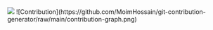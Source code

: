 <img src="https://justservemoimha.azurewebsites.net/?abc" height="200" />
![Contribution](https://github.com/MoimHossain/git-contribution-generator/raw/main/contribution-graph.png)